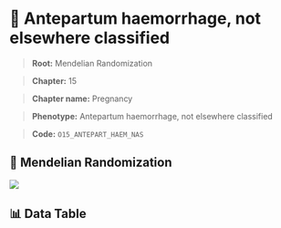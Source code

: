 # 🧪 Antepartum haemorrhage, not elsewhere classified

> **Root:** Mendelian Randomization

> **Chapter:** 15  

> **Chapter name:** Pregnancy

> **Phenotype:** Antepartum haemorrhage, not elsewhere classified  

> **Code:** `O15_ANTEPART_HAEM_NAS`

## 🧬 Mendelian Randomization  

<img src="/MR/Figures/Forward/O15_ANTEPART_HAEM_NAS.png"/>

## 📊 Data Table

<CsvTableMRF src="/public/MR/Data/Forward/O15_ANTEPART_HAEM_NAS.csv"/>
